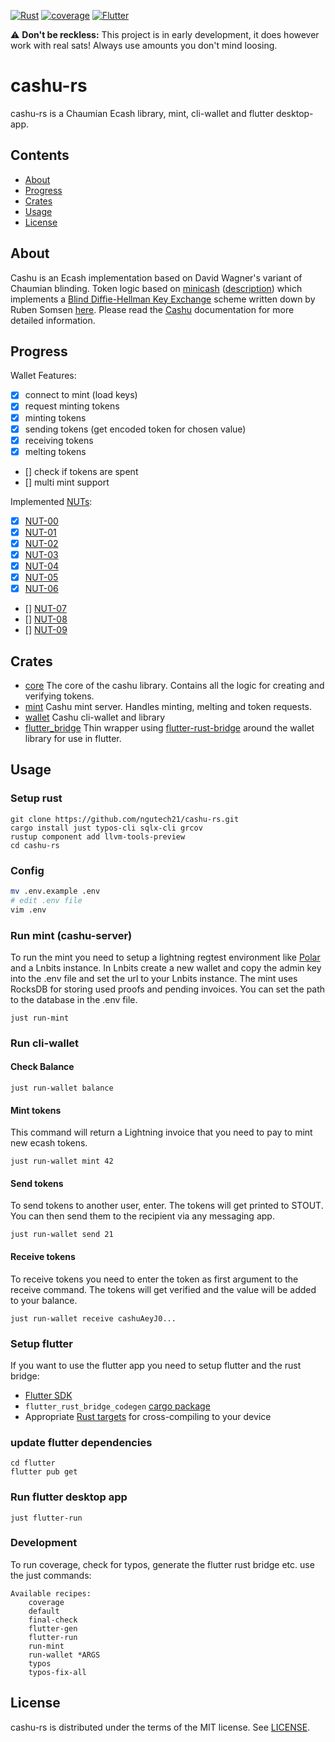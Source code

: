 [![Rust](https://github.com/ngutech21/cashu-rs/actions/workflows/rust.yml/badge.svg?branch=master)](https://github.com/ngutech21/cashu-rs/actions/workflows/rust.yml)
[![coverage](https://img.shields.io/codecov/c/github/ngutech21/cashu-rs)](https://app.codecov.io/gh/ngutech21/cashu-rs/)
[![Flutter](https://github.com/ngutech21/cashu-rs/actions/workflows/flutter.yml/badge.svg?branch=master)](https://github.com/ngutech21/cashu-rs/actions/workflows/flutter.yml)


⚠️ **Don't be reckless:** This project is in early development, it does however work with real sats! Always use amounts you don't mind loosing. 

# cashu-rs
cashu-rs is a Chaumian Ecash library, mint, cli-wallet and flutter desktop-app. 

## Contents
- [About](#about)
- [Progress](#progress)
- [Crates](#crates)
- [Usage](#usage)
- [License](#license)

## About
Cashu is an Ecash implementation based on David Wagner's variant of Chaumian blinding. Token logic based
on [minicash](https://github.com/phyro/minicash) ([description](https://gist.github.com/phyro/935badc682057f418842c72961cf096c))
which implements a [Blind Diffie-Hellman Key Exchange](https://cypherpunks.venona.com/date/1996/03/msg01848.html) scheme
written down by Ruben Somsen [here](https://gist.github.com/RubenSomsen/be7a4760dd4596d06963d67baf140406). 
Please read the [Cashu](https://github.com/callebtc/cashu) documentation for more detailed information.



## Progress
Wallet Features:

- [x] connect to mint (load keys)
- [x] request minting tokens
- [x] minting tokens
- [x] sending tokens (get encoded token for chosen value)
- [x] receiving tokens
- [x] melting tokens
- [] check if tokens are spent
- [] multi mint support


Implemented [NUTs](https://github.com/cashubtc/nuts/):

- [x] [NUT-00](https://github.com/cashubtc/nuts/blob/main/00.md)
- [x] [NUT-01](https://github.com/cashubtc/nuts/blob/main/01.md)
- [x] [NUT-02](https://github.com/cashubtc/nuts/blob/main/02.md)
- [x] [NUT-03](https://github.com/cashubtc/nuts/blob/main/03.md)
- [x] [NUT-04](https://github.com/cashubtc/nuts/blob/main/04.md)
- [x] [NUT-05](https://github.com/cashubtc/nuts/blob/main/05.md)
- [x] [NUT-06](https://github.com/cashubtc/nuts/blob/main/06.md)
- [] [NUT-07](https://github.com/cashubtc/nuts/blob/main/07.md)
- [] [NUT-08](https://github.com/cashubtc/nuts/blob/main/08.md)
- [] [NUT-09](https://github.com/cashubtc/nuts/blob/main/09.md)







## Crates
- [core](./core) The core of the cashu library. Contains all the logic for creating and verifying tokens.
- [mint](./mint) Cashu mint server. Handles minting, melting and token requests.
- [wallet](./wallet) Cashu cli-wallet and library
- [flutter_bridge](./flutter/native) Thin wrapper using [flutter-rust-bridge](https://github.com/fzyzcjy/flutter_rust_bridge) around the wallet library for use in flutter. 

## Usage
### Setup rust
```
git clone https://github.com/ngutech21/cashu-rs.git
cargo install just typos-cli sqlx-cli grcov
rustup component add llvm-tools-preview
cd cashu-rs
```


### Config
```bash
mv .env.example .env
# edit .env file
vim .env
```

### Run mint (cashu-server)
To run the mint you need to setup a lightning regtest environment like [Polar](https://lightningpolar.com) and a Lnbits instance. In Lnbits create a new wallet and copy the admin key into the .env file and set the url to your Lnbits instance. The mint uses RocksDB for storing used proofs and pending invoices. You can set the path to the database in the .env file.
```
just run-mint
```


### Run cli-wallet
#### Check Balance
```
just run-wallet balance
```

#### Mint tokens
This command will return a Lightning invoice that you need to pay to mint new ecash tokens.
```
just run-wallet mint 42
```

#### Send tokens
To send tokens to another user, enter. The tokens will get printed to STOUT. You can then send them to the recipient via any messaging app.
```
just run-wallet send 21
```

#### Receive tokens
To receive tokens you need to enter the token as first argument to the receive command. The tokens will get verified and the value will be added to your balance.
```
just run-wallet receive cashuAeyJ0...
```



### Setup flutter
If you want to use the flutter app you need to setup flutter and the rust bridge:
- [Flutter SDK](https://docs.flutter.dev/get-started/install)
- `flutter_rust_bridge_codegen` [cargo package](https://cjycode.com/flutter_rust_bridge/integrate/deps.html#build-time-dependencies)
- Appropriate [Rust targets](https://rust-lang.github.io/rustup/cross-compilation.html) for cross-compiling to your device

### update flutter dependencies
```
cd flutter
flutter pub get
```

### Run flutter desktop app
```
just flutter-run
```

### Development
To run coverage, check for typos, generate the flutter rust bridge etc. use the just commands:
```
Available recipes:
    coverage
    default
    final-check
    flutter-gen
    flutter-run
    run-mint
    run-wallet *ARGS
    typos
    typos-fix-all
```



## License

cashu-rs is distributed under the terms of the MIT license.
See [LICENSE](LICENSE).






